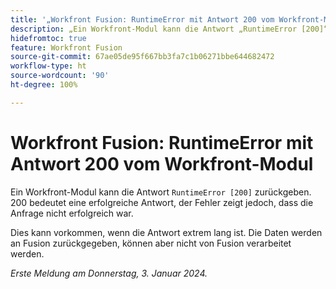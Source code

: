 ```yaml
---
title: '„Workfront Fusion: RuntimeError mit Antwort 200 vom Workfront-Modul“'
description: „Ein Workfront-Modul kann die Antwort „RuntimeError [200]“ zurückgeben. 200 bedeutet eine erfolgreiche Antwort, der Fehler zeigt jedoch, dass die Anfrage nicht erfolgreich war.“
hidefromtoc: true
feature: Workfront Fusion
source-git-commit: 67ae05de95f667bb3fa7c1b06271bbe644682472
workflow-type: ht
source-wordcount: '90'
ht-degree: 100%

---
```



# Workfront Fusion: RuntimeError mit Antwort 200 vom Workfront-Modul

Ein Workfront-Modul kann die Antwort `RuntimeError [200]` zurückgeben. 200 bedeutet eine erfolgreiche Antwort, der Fehler zeigt jedoch, dass die Anfrage nicht erfolgreich war.

Dies kann vorkommen, wenn die Antwort extrem lang ist. Die Daten werden an Fusion zurückgegeben, können aber nicht von Fusion verarbeitet werden.

_Erste Meldung am Donnerstag, 3. Januar 2024._
